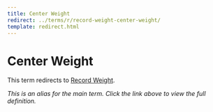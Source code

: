 ```yaml
---
title: Center Weight
redirect: ../terms/r/record-weight-center-weight/
template: redirect.html
---
```


# Center Weight

This term redirects to [Record Weight](../terms/r/record-weight-center-weight/).

*This is an alias for the main term. Click the link above to view the full definition.*
